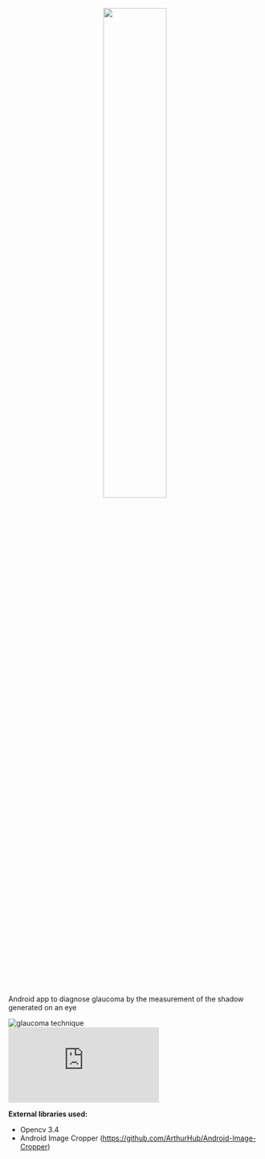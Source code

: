 
<p align="center">
  <img  width="50%" src="https://i.imgur.com/0VrhyOT.png">
</p>

Android app to diagnose glaucoma by the measurement of the shadow generated on an eye  
  
![glaucoma technique](https://i.imgur.com/5UwxJPC.png)  
![Source](https://oftalmologia.eloculista.es/index.php?option=com_k2&view=item&id=126:valoraci%C3%B3n-del-%C3%A1ngulo-camerular-iluminaci%C3%B3n-paralela)  
  
**External libraries used:**  
- Opencv 3.4  
- Android Image Cropper (https://github.com/ArthurHub/Android-Image-Cropper)
